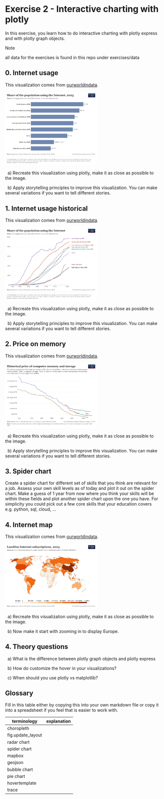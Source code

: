 # Exercise 2 - Interactive charting with plotly

In this exercise, you learn how to do interactive charting with plotly express and with plotly graph objects.

> [!NOTE]
> all data for the exercises is found in this repo under exercises/data

## 0. Internet usage

This visualization comes from [ourworldindata](https://ourworldindata.org/technological-change).

<img src="https://github.com/kokchun/assets/blob/main/data_visualization/share-of-individuals-using-the-internet.png?raw=true" alt="bar chart and line chart" width="300">

&nbsp; a) Recreate this visualization using plotly, make it as close as possible to the image.

&nbsp; b) Apply storytelling principles to improve this visualization. You can make several variations if you want to tell different stories.

## 1. Internet usage historical

This visualization comes from [ourworldindata](https://ourworldindata.org/technological-change).

<img src="https://github.com/kokchun/assets/blob/main/data_visualization/share-of-individuals-using-the-internet-historical.png?raw=true" alt="bar chart and line chart" width="300">

&nbsp; a) Recreate this visualization using plotly, make it as close as possible to the image.

&nbsp; b) Apply storytelling principles to improve this visualization. You can make several variations if you want to tell different stories.

## 2. Price on memory

This visualization comes from [ourworldindata](https://ourworldindata.org/technological-change).

<img src="https://github.com/kokchun/assets/blob/main/data_visualization/historical-cost-of-computer-memory-and-storage.png?raw=true" alt="bar chart and line chart" width="300">

&nbsp; a) Recreate this visualization using plotly, make it as close as possible to the image.

&nbsp; b) Apply storytelling principles to improve this visualization. You can make several variations if you want to tell different stories.

## 3. Spider chart

Create a spider chart for different set of skills that you think are relevant for a job. Assess your own skill levels as of today and plot it out on the spider chart. Make a guess of 1 year from now where you think your skills will be within these fields and plot another spider chart upon the one you have. For simplicity you could pick out a few core skills that your education covers e.g. python, sql, cloud, ...

## 4. Internet map

This visualization comes from [ourworldindata](https://ourworldindata.org/technological-change).

<img src="https://github.com/kokchun/assets/blob/main/data_visualization/landline-internet-subscriptions-map.png?raw=true" alt="internet map" width="300">

&nbsp; a) Recreate this visualization using plotly, make it as close as possible to the image.

&nbsp; b) Now make it start with zooming in to display Europe.

## 4. Theory questions

&nbsp; a) What is the difference between plotly graph objects and plotly express

&nbsp; b) How do customize the hover in your visualizations?

&nbsp; c) When should you use plotly vs matplotlib?

## Glossary

Fill in this table either by copying this into your own markdown file or copy it into a spreadsheet if you feel that is easier to work with.

| terminology       | explanation |
| ----------------- | ----------- |
| choropleth        |             |
| fig.update_layout |             |
| radar chart       |             |
| spider chart      |             |
| mapbox            |             |
| geojson           |             |
| bubble chart      |             |
| pie chart         |             |
| hovertemplate     |             |
| trace             |             |
